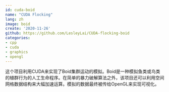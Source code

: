 ```yaml
---
id: cuda-boid
name: "CUDA Flocking"
lang: zh
image: boid
create: '2020-11-26'
github: https://github.com/LesleyLai/CUDA-flocking-boid
categories:
- cpp
- cuda
- graphics
- opengl
---
```


这个项目利用CUDA来实现了Boid集群运动的模拟。Boid是一种模拟鱼类或鸟类的植群行为的人工生命程序。在简单的暴力破解算法之外，该项目还可以利用空间网格数据结构来大幅加速运算。模拟的数据最终被传给OpenGL来实现可视化。
